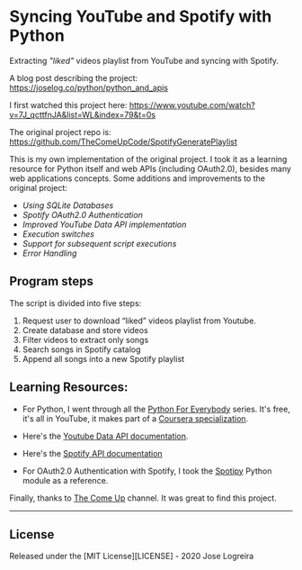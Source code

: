 
# Syncing YouTube and Spotify with Python

Extracting _"liked"_ videos playlist from YouTube and syncing with Spotify.

A blog post describing the project: https://joselog.co/python/python_and_apis

I first watched this project here: https://www.youtube.com/watch?v=7J_qcttfnJA&list=WL&index=79&t=0s

The original project repo is: https://github.com/TheComeUpCode/SpotifyGeneratePlaylist

This is my own implementation of the original project. I took it as a learning resource for Python itself and web APIs (including OAuth2.0), besides many web applications concepts. Some additions and improvements to the original project:

* _Using SQLite Databases_
* _Spotify OAuth2.0 Authentication_
* _Improved YouTube Data API implementation_
* _Execution switches_
* _Support for subsequent script executions_
* _Error Handling_

## Program steps

The script is divided into five steps:

1. Request user to download “liked” videos playlist from Youtube.
1. Create database and store videos
1. Filter videos to extract only songs
1. Search songs in Spotify catalog
1. Append all songs into a new Spotify playlist

## Learning Resources:

* For Python, I went through all the [Python For Everybody](https://www.py4e.com/) series. It's free, it's all in YouTube, it makes part of a [Coursera specialization](https://www.coursera.org/specializations/python). 

* Here's the [Youtube Data API documentation](https://developers.google.com/youtube/v3/docs/playlists).

* Here's the [Spotify API documentation](https://developer.spotify.com/documentation/web-api/reference/playlists/)

* For OAuth2.0 Authentication with Spotify, I took the [Spotipy](https://spotipy.readthedocs.io/en/2.13.0/) Python module as a reference.

Finally, thanks to [The Come Up](https://www.youtube.com/channel/UC-bFgwL_kFKLZA60AiB-CCQ) channel. It was great to find this project.

---

## License

Released under the [MIT License][LICENSE] - 2020 Jose Logreira